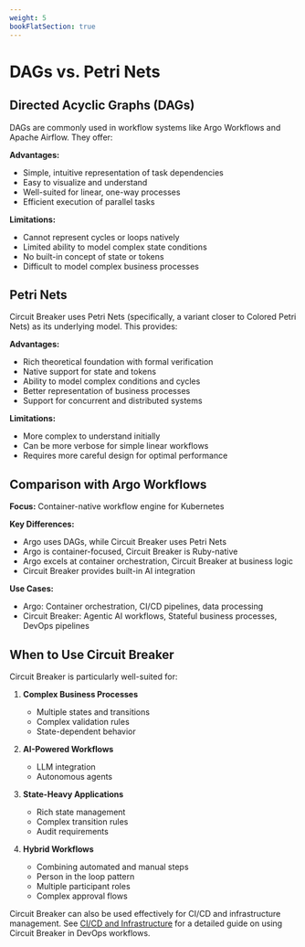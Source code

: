 ```yaml
---
weight: 5
bookFlatSection: true
---
```

# DAGs vs. Petri Nets

## Directed Acyclic Graphs (DAGs)

DAGs are commonly used in workflow systems like Argo Workflows and Apache Airflow. They offer:

**Advantages:**
- Simple, intuitive representation of task dependencies
- Easy to visualize and understand
- Well-suited for linear, one-way processes
- Efficient execution of parallel tasks

**Limitations:**
- Cannot represent cycles or loops natively
- Limited ability to model complex state conditions
- No built-in concept of state or tokens
- Difficult to model complex business processes

## Petri Nets

Circuit Breaker uses Petri Nets (specifically, a variant closer to Colored Petri Nets) as its underlying model. This provides:

**Advantages:**
- Rich theoretical foundation with formal verification
- Native support for state and tokens
- Ability to model complex conditions and cycles
- Better representation of business processes
- Support for concurrent and distributed systems

**Limitations:**
- More complex to understand initially
- Can be more verbose for simple linear workflows
- Requires more careful design for optimal performance

## Comparison with Argo Workflows

**Focus:** Container-native workflow engine for Kubernetes

**Key Differences:**
- Argo uses DAGs, while Circuit Breaker uses Petri Nets
- Argo is container-focused, Circuit Breaker is Ruby-native
- Argo excels at container orchestration, Circuit Breaker at business logic
- Circuit Breaker provides built-in AI integration

**Use Cases:**
- Argo: Container orchestration, CI/CD pipelines, data processing
- Circuit Breaker: Agentic AI workflows, Stateful business processes, DevOps pipelines

## When to Use Circuit Breaker

Circuit Breaker is particularly well-suited for:

1. **Complex Business Processes**
   - Multiple states and transitions
   - Complex validation rules
   - State-dependent behavior

2. **AI-Powered Workflows**
   - LLM integration
   - Autonomous agents

3. **State-Heavy Applications**
   - Rich state management
   - Complex transition rules
   - Audit requirements

4. **Hybrid Workflows**
   - Combining automated and manual steps
   - Person in the loop pattern
   - Multiple participant roles
   - Complex approval flows

Circuit Breaker can also be used effectively for CI/CD and infrastructure management. See [CI/CD and Infrastructure](/docs/cicd/) for a detailed guide on using Circuit Breaker in DevOps workflows.
